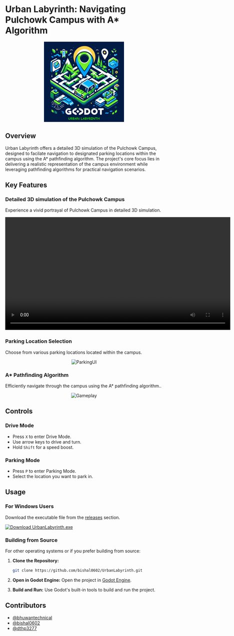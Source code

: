 # Urban Labyrinth: Navigating Pulchowk Campus with A* Algorithm

<p align="center">
  <img src="src/Resources/icons/urban_labyrinth_256.png" alt="Urban Labyrinth Logo" width="256" />
</p>

## Overview
Urban Labyrinth offers a detailed 3D simulation of the Pulchowk Campus, designed to facilate navigation to designated parking locations within the campus using the A* pathfinding algorithm. The project's core focus lies in delivering a realistic representation of the campus environment while leveraging pathfinding algorithms for practical navigation scenarios.


## Key Features

### Detailed 3D simulation of the Pulchowk Campus
Experience a vivid portrayal of Pulchowk Campus in detailed 3D simulation.
<p align="center">
  <video src="https://github.com/bishal0602/UrbanLabyrinth/assets/106395844/645fef9f-9ffa-4bd8-b51b-3402dafd03c6" controls="controls" alt="Pulchowk Campus View" width="720"></video>
</p>

### Parking Location Selection
Choose from various parking locations located within the campus.
<p align="center">
  <img src="https://github.com/bishal0602/UrbanLabyrinth/assets/106395844/e6773a90-1892-42fc-9df4-0d8c4500047b" alt="ParkingUI" width="720" />
</p>

### A* Pathfinding Algorithm
Efficiently navigate through the campus using the A* pathfinding algorithm..
<p align="center">
  <img src="https://github.com/bishal0602/UrbanLabyrinth/assets/106395844/cd9a0030-b3f5-49d3-9884-b4856bf4fa9d" alt="Gameplay" width="720" />
</p>


## Controls

### Drive Mode
- Press `X` to enter Drive Mode.
- Use arrow keys to drive and turn.
- Hold `Shift` for a speed boost.

### Parking Mode
- Press `P` to enter Parking Mode.
- Select the location you want to park in.

## Usage

### For Windows Users
Download the executable file from the [releases](https://github.com/bishal0602/UrbanLabyrinth/releases/tag/v2.0.0) section.

<a href="https://github.com/bishal0602/UrbanLabyrinth/releases/download/v2.0.0/UrbanLabyrinth.exe" download>
  <img src="https://github.com/bishal0602/UrbanLabyrinth/assets/106395844/4c7c5a1e-879c-40aa-a31c-403467e5871b" alt="Download UrbanLabyrinth.exe" width="80" />
</a>

### Building from Source
For other operating systems or if you prefer building from source:

1. **Clone the Repository:**
   ```bash
   git clone https://github.com/bishal0602/UrbanLabyrinth.git
   ```

2. **Open in Godot Engine:**
   Open the project in [Godot Engine](https://godotengine.org/).

3. **Build and Run:**
   Use Godot's built-in tools to build and run the project.

## Contributors
- [@bhuwantechnical](https://github.com/bhuwantechnical)
- [@bishal0602](https://github.com/bishal0602)
- [@dthp3277](https://github.com/dthp3277)
